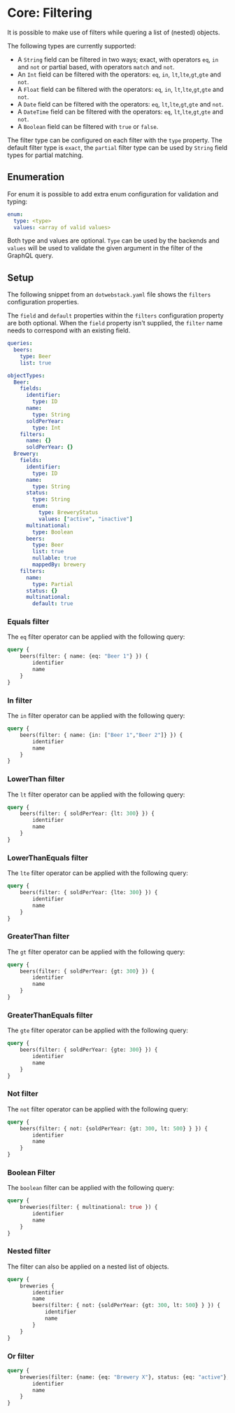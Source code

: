 # Core: Filtering

It is possible to make use of filters while quering a list of (nested) objects. 

The following types are currently supported:
- A `String` field can be filtered in two ways; exact, with operators `eq`, `in` and `not` or partial based, with operators `match` and `not`.
- An `Int` field can be filtered with the operators: `eq`, `in`, `lt`,`lte`,`gt`,`gte` and `not`.
- A `Float` field can be filtered with the operators: `eq`, `in`, `lt`,`lte`,`gt`,`gte` and `not`.
- A `Date` field can be filtered with the operators: `eq`, `lt`,`lte`,`gt`,`gte` and `not`.
- A `DateTime` field can be filtered with the operators: `eq`, `lt`,`lte`,`gt`,`gte` and `not`.
- A `Boolean` field can be filtered with `true` or `false`.

The filter type can be configured on each filter with the `type` property. The default filter type is `exact`, the `partial` filter type can be used by `String` field types for partial matching.

## Enumeration

For enum it is possible to add extra enum configuration for validation and typing:

```yaml
enum:
  type: <type>
  values: <array of valid values>
```

Both type and values are optional. `Type` can be used by the backends and `values` will be used to validate the given argument in the filter of the GraphQL query.

## Setup

The following snippet from an `dotwebstack.yaml` file shows the `filters` configuration properties. 

The `field` and `default` properties within the `filters` configuration property are both optional. When the `field` property isn't supplied, the `filter` name needs to correspond with an existing field.

```yaml
queries:
  beers:
    type: Beer
    list: true

objectTypes:
  Beer:
    fields:
      identifier:
        type: ID
      name:
        type: String
      soldPerYear:
        type: Int
    filters:
      name: {}
      soldPerYear: {}
  Brewery:
    fields:
      identifier:
        type: ID
      name:
        type: String
      status:
        type: String
        enum:
          type: BreweryStatus
          values: ["active", "inactive"]
      multinational:
        type: Boolean
      beers:
        type: Beer
        list: true
        nullable: true
        mappedBy: brewery
    filters:
      name:
        type: Partial
      status: {}
      multinational:
        default: true
```

### Equals filter

The `eq` filter operator can be applied with the following query:

```graphql
query {
    beers(filter: { name: {eq: "Beer 1"} }) {
        identifier
        name
    }
}
```

### In filter

The `in` filter operator can be applied with the following query:

```graphql
query {
    beers(filter: { name: {in: ["Beer 1","Beer 2"]} }) {
        identifier
        name
    }
}
```

### LowerThan filter

The `lt` filter operator can be applied with the following query:

```graphql
query {
    beers(filter: { soldPerYear: {lt: 300} }) {
        identifier
        name
    }
}
```

### LowerThanEquals filter

The `lte` filter operator can be applied with the following query:

```graphql
query {
    beers(filter: { soldPerYear: {lte: 300} }) {
        identifier
        name
    }
}
```

### GreaterThan filter

The `gt` filter operator can be applied with the following query:

```graphql
query {
    beers(filter: { soldPerYear: {gt: 300} }) {
        identifier
        name
    }
}
```

### GreaterThanEquals filter

The `gte` filter operator can be applied with the following query:

```graphql
query {
    beers(filter: { soldPerYear: {gte: 300} }) {
        identifier
        name
    }
}
```

### Not filter

The `not` filter operator can be applied with the following query:

```graphql
query {
    beers(filter: { not: {soldPerYear: {gt: 300, lt: 500} } }) {
        identifier
        name
    }
}
```

### Boolean Filter

The `boolean` filter can be applied with the following query:

```graphql
query {
    breweries(filter: { multinational: true }) {
        identifier
        name
    }
}
```

### Nested filter

The filter can also be applied on a nested list of objects.

```graphql
query {
    breweries {
        identifier
        name
        beers(filter: { not: {soldPerYear: {gt: 300, lt: 500} } }) { 
            identifier
            name
        }
    }
}
```

### Or filter

```graphql
query {
    breweries(filter: {name: {eq: "Brewery X"}, status: {eq: "active"}, _or: {name: {eq: "Brewery Z"}}}) {
        identifier
        name
    }
}
```
